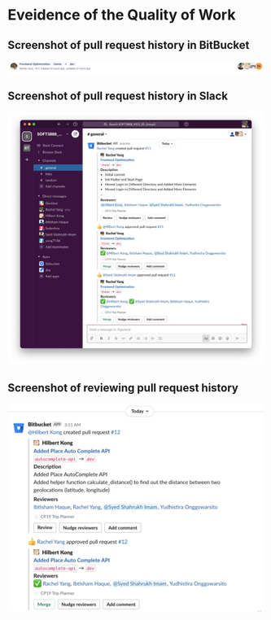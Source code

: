 # **Eveidence of the Quality of Work**

## Screenshot of pull request history in BitBucket

![create_pull_request_bitbucket](https://github.com/RachelYang1999/SOFT3888-Evidence/blob/main/Week7/img/create_pull_request_bitbucket.png)

## Screenshot of pull request history in Slack

![create_pull_request](https://github.com/RachelYang1999/SOFT3888-Evidence/blob/main/Week7/img/create_pull_request.png)

## Screenshot of reviewing pull request history

![approve_pull_request](https://github.com/RachelYang1999/SOFT3888-Evidence/blob/main/Week7/img/approve_pull_request.png)

